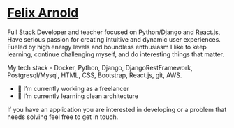 # <a href = https://felicehoc-elite.github.io/> Felix Arnold</a> 
Full Stack Developer and teacher focused on Python/Django and React.js, Have serious passion for creating intuitive and dynamic user experiences. Fueled by high energy levels and boundless enthusiasm I like to keep learning, continue challenging myself, and do interesting things that matter.

My tech stack - Docker, Python, Django, DjangoRestFramework, Postgresql/Mysql, HTML, CSS, Bootstrap, React.js, git, AWS.

- 🔭 I’m currently working as a freelancer
- 🌱 I’m currently learning clean architecture

If you have an application you are interested in developing or a problem that needs solving feel free to get in touch.
